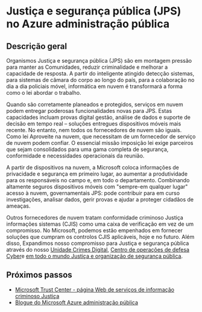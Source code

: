 <properties
    pageTitle="Documentação do Azure administração pública | Microsoft Azure"
    description="Este procedimento fornece uma comparação das funcionalidades e orientações sobre como desenvolver aplicações para administração pública do Azure"
    services="Azure-Government"
    cloud="gov"
    documentationCenter=""
    authors="ryansoc"
    manager="zakramer"
    editor=""/>

<tags
    ms.service="multiple"
    ms.devlang="na"
    ms.topic="article"
    ms.tgt_pltfrm="na"
    ms.workload="azure-government"
    ms.date="10/17/2016"
    ms.author="ryansoc"/>


#  <a name="justice-and-public-safety-jps-in-azure-government"></a>Justiça e segurança pública (JPS) no Azure administração pública

## <a name="overview"></a>Descrição geral

Organismos Justiça e segurança pública (JPS) são em montagem pressão para manter as Comunidades, reduzir criminalidade e melhorar a capacidade de resposta. A partir do inteligente atingido detecção sistemas, para sistemas de câmara do corpo ao longo do país, para a colaboração no dia a dia policiais móvel, informática em nuvem é transformará a forma como o lei abordar o trabalho.

Quando são corretamente planeados e protegidos, serviços em nuvem podem entregar poderosas funcionalidades novas para JPS. Estas capacidades incluam provas digital gestão, análise de dados e suporte de decisão em tempo real – soluções entregues dispositivos móveis mais recente. No entanto, nem todos os fornecedores de nuvem são iguais. Como lei Aproveite na nuvem, que necessitam de um fornecedor de serviço de nuvem podem confiar. O essencial missão imposição lei exige parceiros que sejam consolidados para uma gama completa de segurança, conformidade e necessidades operacionais da reunião.

A partir de dispositivos na nuvem, a Microsoft coloca informações de privacidade e segurança em primeiro lugar, ao aumentar a produtividade para os responsáveis no campo e, em todo o departamento. Combinando altamente seguros dispositivos móveis com "sempre-em qualquer lugar" acesso à nuvem, governamentais JPS: pode contribuir para em curso investigações, analisar dados, gerir provas e ajudar a proteger cidadãos de ameaças.

Outros fornecedores de nuvem tratam conformidade criminoso Justiça informações sistemas (CJIS) como uma caixa de verificação em vez de um compromisso. No Microsoft, podemos estão empenhados em fornecer soluções que cumpram os controlos CJIS aplicáveis, hoje e no futuro. Além disso, Expandimos nosso compromisso para Justiça e segurança pública através do nosso <a href="http://news.microsoft.com/presskits/dcu/#sm.0000eqdq0pxj4ex3u272bevclb0uc#KwSv0iLdMkJerFly.97">Unidade Crimes Digital</a>, <a href="https://channel9.msdn.com/Blogs/Taste-of-Premier/Satya-Nadella-on-Cybersecurity">Centro de operações de defesa Cyber</a>e <a href="https://enterprise.microsoft.com/en-us/industries/government/public-safety/">em todo o mundo Justiça e organização de segurança pública</a>.

## <a name="next-steps"></a>Próximos passos

- <a href="https://www.microsoft.com/en-us/TrustCenter/Compliance/CJIS">Microsoft Trust Center - página Web de serviços de informação criminoso Justiça</a>
- <a href="https://blogs.msdn.microsoft.com/azuregov/">Blogue do Microsoft Azure administração pública</a>
